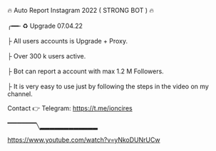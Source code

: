 🔥 Auto Report Instagram 2022 ( STRONG BOT ) 🔥 
 <br>      
╭━━╴♻️ Upgrade 07.04.22
 <br>  
├  All users accounts is Upgrade + Proxy.
 <br>  
├  Over 300 k users active. 
 <br>  
├  Bot can report a account with max 1.2 M Followers.
 <br>  
├  It is very easy to use just by following the steps in the video on my channel.
 <br>  

 Contact 👉  Telegram: https://t.me/ioncires
  <br>  
▔▔▔▔▔▔╲▂▂▂▂▂▂▂▂▂▂▂▂
<br>

https://www.youtube.com/watch?v=yNkoDUNrUCw
